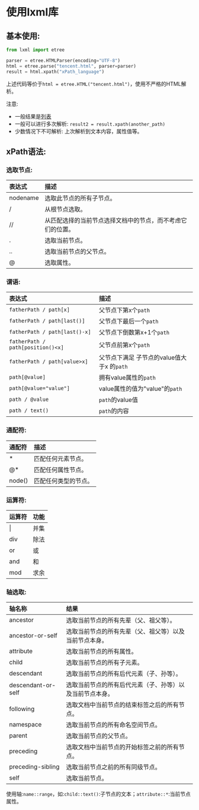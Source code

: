 # 使用lxml库

## 基本使用:

```python
from lxml import etree

parser = etree.HTMLParser(encoding="UTF-8")
html = etree.parse("tencent.html", parser=parser)
result = html.xpath("xPath_language")
```

上述代码等价于`html = etree.HTML("tencent.html")`，使用不严格的HTML解析。

注意:
- 一般结果是[列表](../../Built_in_Types/iterable_types/list/readme.md#list)
- 一般可以进行多次解析: `result2 = result.xpath(another_path)`
- 少数情况下不可解析: 上次解析到文本内容，属性值等。

## xPath语法:

### 选取节点:

| 表达式    | 描述                                              |
|:---------|:-------------------------------------------------|
| nodename | 选取此节点的所有子节点。                             |
| /        | 从根节点选取。                                     |
| //       | 从匹配选择的当前节点选择文档中的节点，而不考虑它们的位置。 |
| .        | 选取当前节点。                                     |
| ..       | 选取当前节点的父节点。                               |
| @        | 选取属性。                                         |

### 谓语:

| 表达式                             | 描述                                   |
|:----------------------------------|:--------------------------------------|
| `fatherPath / path[x]`            | 父节点下第x个`path`                     |
| `fatherPath / path[last()]`       | 父节点下最后一个`path`                   |
| `fatherPath / path[last()-x]`     | 父节点下倒数第x+1个`path`                |
| `fatherPath / path[position()<x]` | 父节点前第x个`path`                     |
| `fatherPath / path[value>x]`      | 父节点下满足 子节点的value值大于x 的`path` |
| `path[@value]`                    | 拥有value属性的`path`                   |
| `path[@value="value"]`            | value属性的值为"value"的`path`          |
| `path / @value`                   | `path`的value值                        |
| `path / text()`                   | `path`的内容                           |

### 通配符:

| 通配符  | 描述               |
|:-------|:------------------|
| \*     | 匹配任何元素节点。   |
| @\*    | 匹配任何属性节点。   |
| node() | 匹配任何类型的节点。 |

### 运算符:

| 运算符 | 功能 |
|:------|:----|
| \|    | 并集 |
| div   | 除法 |
| or    | 或  |
| and   | 和  |
| mod   | 求余 |

### 轴选取:

| 轴名称              | 结果                                             |
|:-------------------|:------------------------------------------------|
| ancestor           | 选取当前节点的所有先辈（父、祖父等）。                |
| ancestor-or-self   | 选取当前节点的所有先辈（父、祖父等）以及当前节点本身。   |
| attribute          | 选取当前节点的所有属性。                            |
| child              | 选取当前节点的所有子元素。                          |
| descendant         | 选取当前节点的所有后代元素（子、孙等）。               |
| descendant-or-self | 选取当前节点的所有后代元素（子、孙等）以及当前节点本身。 |
| following          | 选取文档中当前节点的结束标签之后的所有节点。           |
| namespace          | 选取当前节点的所有命名空间节点。                     |
| parent             | 选取当前节点的父节点。                              |
| preceding          | 选取文档中当前节点的开始标签之前的所有节点。           |
| preceding-sibling  | 选取当前节点之前的所有同级节点。                     |
| self               | 选取当前节点。                                    |

使用轴:`name::range`，如:`child::text()`\:子节点的文本；`attribute::*`\:当前节点属性。